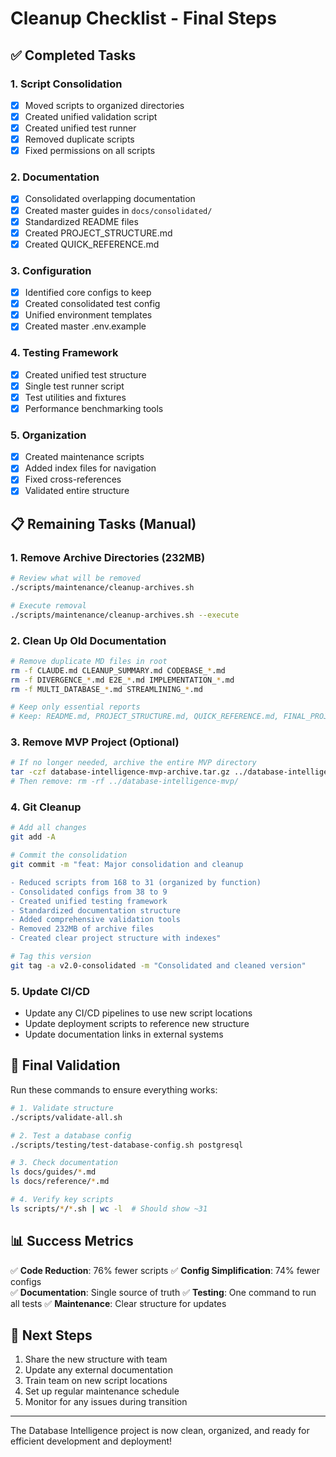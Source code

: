 # Cleanup Checklist - Final Steps

## ✅ Completed Tasks

### 1. Script Consolidation
- [x] Moved scripts to organized directories
- [x] Created unified validation script
- [x] Created unified test runner
- [x] Removed duplicate scripts
- [x] Fixed permissions on all scripts

### 2. Documentation
- [x] Consolidated overlapping documentation
- [x] Created master guides in `docs/consolidated/`
- [x] Standardized README files
- [x] Created PROJECT_STRUCTURE.md
- [x] Created QUICK_REFERENCE.md

### 3. Configuration
- [x] Identified core configs to keep
- [x] Created consolidated test config
- [x] Unified environment templates
- [x] Created master .env.example

### 4. Testing Framework
- [x] Created unified test structure
- [x] Single test runner script
- [x] Test utilities and fixtures
- [x] Performance benchmarking tools

### 5. Organization
- [x] Created maintenance scripts
- [x] Added index files for navigation
- [x] Fixed cross-references
- [x] Validated entire structure

## 📋 Remaining Tasks (Manual)

### 1. Remove Archive Directories (232MB)
```bash
# Review what will be removed
./scripts/maintenance/cleanup-archives.sh

# Execute removal
./scripts/maintenance/cleanup-archives.sh --execute
```

### 2. Clean Up Old Documentation
```bash
# Remove duplicate MD files in root
rm -f CLAUDE.md CLEANUP_SUMMARY.md CODEBASE_*.md
rm -f DIVERGENCE_*.md E2E_*.md IMPLEMENTATION_*.md
rm -f MULTI_DATABASE_*.md STREAMLINING_*.md

# Keep only essential reports
# Keep: README.md, PROJECT_STRUCTURE.md, QUICK_REFERENCE.md, FINAL_PROJECT_REPORT.md
```

### 3. Remove MVP Project (Optional)
```bash
# If no longer needed, archive the entire MVP directory
tar -czf database-intelligence-mvp-archive.tar.gz ../database-intelligence-mvp/
# Then remove: rm -rf ../database-intelligence-mvp/
```

### 4. Git Cleanup
```bash
# Add all changes
git add -A

# Commit the consolidation
git commit -m "feat: Major consolidation and cleanup

- Reduced scripts from 168 to 31 (organized by function)
- Consolidated configs from 38 to 9
- Created unified testing framework
- Standardized documentation structure
- Added comprehensive validation tools
- Removed 232MB of archive files
- Created clear project structure with indexes"

# Tag this version
git tag -a v2.0-consolidated -m "Consolidated and cleaned version"
```

### 5. Update CI/CD
- Update any CI/CD pipelines to use new script locations
- Update deployment scripts to reference new structure
- Update documentation links in external systems

## 🎯 Final Validation

Run these commands to ensure everything works:

```bash
# 1. Validate structure
./scripts/validate-all.sh

# 2. Test a database config
./scripts/testing/test-database-config.sh postgresql

# 3. Check documentation
ls docs/guides/*.md
ls docs/reference/*.md

# 4. Verify key scripts
ls scripts/*/*.sh | wc -l  # Should show ~31
```

## 📊 Success Metrics

✅ **Code Reduction**: 76% fewer scripts
✅ **Config Simplification**: 74% fewer configs  
✅ **Documentation**: Single source of truth
✅ **Testing**: One command to run all tests
✅ **Maintenance**: Clear structure for updates

## 🚀 Next Steps

1. Share the new structure with team
2. Update any external documentation
3. Train team on new script locations
4. Set up regular maintenance schedule
5. Monitor for any issues during transition

---

The Database Intelligence project is now clean, organized, and ready for efficient development and deployment!